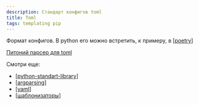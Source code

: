 ```yaml
---
description: Стандарт конфигов toml
title: Toml
tags: templating pip
---
```

Формат конфигов. В python его можно встретить, к примеру, в [[poetry]]

[Питоний парсер для toml](https://github.com/uiri/toml)

Смотри еще:

- [[python-standart-library]]
- [[argparsing]]
- [[yaml]]
- [[шаблонизаторы]]

[//begin]: # "Autogenerated link references for markdown compatibility"
[poetry]: poetry "Poetry"
[python-standart-library]: ../lists/python-standart-library "Стандартная библиотека python и полезные ресурсы"
[argparsing]: argparsing "Arguments parsing in python"
[yaml]: yaml "Yaml"
[шаблонизаторы]: ../lists/%D1%88%D0%B0%D0%B1%D0%BB%D0%BE%D0%BD%D0%B8%D0%B7%D0%B0%D1%82%D0%BE%D1%80%D1%8B "Шаблонизаторы"
[//end]: # "Autogenerated link references"